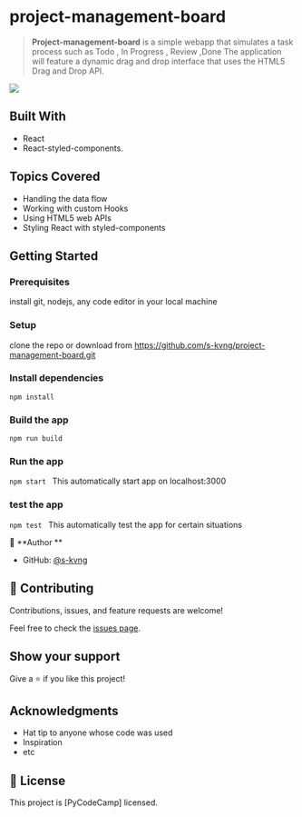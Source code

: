 # project-management-board

>  **Project-management-board** is a simple webapp that simulates a task process such as Todo , In Progress , Review ,Done
>  The application will feature a dynamic drag and drop interface that uses the HTML5 Drag and Drop API.


![](https://img.shields.io/badge/-React-05122A?style=flat&logo=react&logoColor=092E20)


## Built With

- React
- React-styled-components.

## Topics Covered
- Handling the data flow
- Working with custom Hooks
- Using HTML5 web APIs
- Styling React with styled-components

## Getting Started

### Prerequisites
install git, nodejs, any code editor in your local machine

### Setup
clone the repo or download from https://github.com/s-kvng/project-management-board.git

### Install dependencies

`npm install`


### Build the app

`npm run build`


### Run the app

`npm start `
This automatically start app on localhost:3000

### test the app

`npm test `
This automatically test the app for certain situations


👤 **Author **

- GitHub: [@s-kvng](https://github.com/s-kvng)


## 🤝 Contributing

Contributions, issues, and feature requests are welcome!

Feel free to check the [issues page](../../issues/).

## Show your support

Give a ⭐️ if you like this project!

## Acknowledgments

- Hat tip to anyone whose code was used
- Inspiration
- etc

## 📝 License

This project is [PyCodeCamp] licensed.
